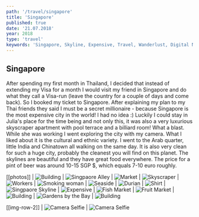 ```yaml
---
path: '/travel/singapore'
title: 'Singapore'
published: true
date: '21.07.2018'
year: 2018
type: 'travel'
keywords: 'Singapore, Skyline, Expensive, Travel, Wanderlust, Digital Nomad, Expat'
---
```


## Singapore

After spending my first month in Thailand, I decided that instead of extending my Visa for a month I would visit my friend in Singapore and do what they call a Visa-run (leave the country for a couple of days and come back). So I booked my ticket to Singapore. After explaining my plan to my Thai friends they said I must be a secret millionaire - because Singapore is the most expensive city in the world! I had no idea :) Luckily I could stay in Julia's place for the time being and not only this, it was also a very luxurious skyscraper apartment with pool terrace and a billiard room! What a blast. While she was working I went exploring the city with my camera. What I liked about it is the cultural and ethnic variety. I went to the Arab quarter, little India and Chinatown all walking on the same day. It is also very clean for such a huge city, probably the cleanest you will find on this planet. The skylines are beautiful and they have great food everywhere. The price for a pint of beer was around 10-15 SGP $, which equals 7-10 euro roughly.

[[photos]]
| ![Building](photos/2.jpg "Skyline")
| ![Singpaore Alley](photos/4.jpg "Alley")
| ![Market](photos/9.jpg "Market")
| ![Skyscraper](photos/11.jpg "Skyscraper")
| ![Workers](photos/3.jpg "Workers")
| ![Smoking woman](photos/1.jpg "Smoking woman")
| ![Seaside](photos/6.jpg "Seaside Skyline")
| ![Durian](photos/7.jpg "Durian")
| ![Shirt](photos/10.jpg "Shirt")
| ![Singpaore Skyline](photos/5.jpg "Skyline")
| ![Expensive](photos/13.jpg "Expensive Interior")
| ![Fish Market](photos/16.jpg "Fish Market")
| ![Fruit Market](photos/17.jpg "Fruit Market")
| ![Building](photos/20.jpg "Building")
| ![Gardens by the Bay](photos/18.jpg "Gardens by the Bay")
| ![Building](photos/12.jpg "Building")

[[img-row-2]]
| ![Camera Selfie](photos/8.jpg "Camera Selfie")
| ![Camera Selfie](photos/14.jpg "Camera Selfie")
